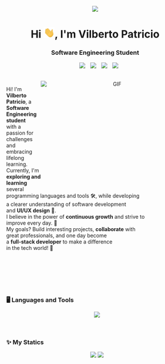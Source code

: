 <p align="center">
  <img src="https://github.com/thompsonemerson/thompsonemerson/raw/master/cover-thompson.png" height="200"/>
</p>
<h1 align="center">Hi <img src="https://raw.githubusercontent.com/ABSphreak/ABSphreak/master/gifs/Hi.gif" width="30px">, I'm Vilberto Patricio</h1>
<h3 align="center">Software Engineering Student</h3>
<p align="center">
</p>


<p align="center">
 <div align="center"  class="icons-social" style="margin-left: 10px;">
        <a style="margin-left: 10px;"  target="_blank" href="www.linkedin.com/in/vilberto-patricio-julca-364bb02b3">
			<img src="https://img.icons8.com/doodle/40/000000/linkedin--v2.png"></a>
        <a style="margin-left: 10px;" target="_blank" href="https://github.com/Vilberto02">
		<img src="https://img.icons8.com/doodle/40/000000/github--v1.png"></a>
        <a style="margin-left: 10px;" target="_blank" href="https://instagram.com/vilberto-patricio">
			<img src="https://img.icons8.com/doodle/40/000000/instagram-new--v2.png"></a>
		<a style="margin-left: 10px;" target="_blank" href = "mailto: albertojulcapatricio@gmail.com">
				<img src="https://img.icons8.com/doodle/1x/gmail.png" ></a>
</p>

<br>


<a target="_blank" align="center">
  <img align="right" top="500" height="300" width="400" alt="GIF" src="https://media.giphy.com/media/SWoSkN6DxTszqIKEqv/giphy.gif">
</a>

<p align="left">
  Hi! I'm <b>Vilberto Patricio</b>, a <b>Software Engineering student</b> <br> with a passion for challenges and embracing lifelong learning.<br>
  Currently, I'm <b>exploring and learning</b> several <br> programming languages ​​and tools 🛠️, while developing <br> a clearer understanding of software development <br> and <b>UI/UX design</b> 🎨.<br>
  I believe in the power of <b>continuous growth</b> and strive to <br> improve every day. 🌱<br>
  My goals? Build interesting projects, <b>collaborate</b> with <br> great professionals, and one day become <br> a <b>full-stack developer</b> to make a difference <br> in the tech world! 🚀
  <br>
</p>

<br>
<br>
<br>
<br>
<br>

<h3 align="left"> 🖥️ Languages and Tools</h3>
<p align="center">
  <a href="https://skillicons.dev">
    <img src="https://skillicons.dev/icons?i=git,cpp,css,figma,github,html,java,js,md,mysql,nextjs,nodejs,py,react,tailwind,ts,vscode&perline=12" />
  </a>
</p>

<br>

<h3 align="left"> ✨ My Statics</h3>
<p align="center">
  <img width="49%" src="https://github-readme-stats.vercel.app/api?username=vilberto02&show_icons=true&theme=holi&hide_border=true" />
  <img width="37.6%" src="https://github-readme-stats.vercel.app/api/top-langs/?username=vilberto02&layout=compact&theme=holi&hide_border=true&hide=jupyter%20notebook" />
</p>
<br>


<!---
Vilberto02/Vilberto02 is a ✨ special ✨ repository because its `README.md` (this file) appears on your GitHub profile.
You can click the Preview link to take a look at your changes.
--->
